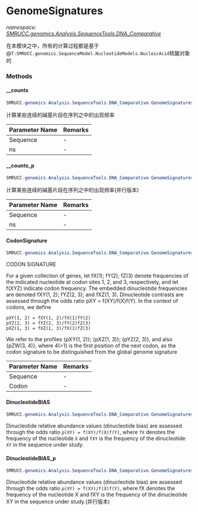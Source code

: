 ﻿# GenomeSignatures
_namespace: [SMRUCC.genomics.Analysis.SequenceTools.DNA_Comparative](./index.md)_

在本模块之中，所有的计算过程都是基于@``T:SMRUCC.genomics.SequenceModel.NucleotideModels.NucleicAcid``核酸对象的



### Methods

#### __counts
```csharp
SMRUCC.genomics.Analysis.SequenceTools.DNA_Comparative.GenomeSignatures.__counts(SMRUCC.genomics.SequenceModel.NucleotideModels.NucleicAcid,SMRUCC.genomics.SequenceModel.NucleotideModels.DNA[])
```
计算某些连续的碱基片段在序列之中的出现频率

|Parameter Name|Remarks|
|--------------|-------|
|Sequence|-|
|ns|-|


#### __counts_p
```csharp
SMRUCC.genomics.Analysis.SequenceTools.DNA_Comparative.GenomeSignatures.__counts_p(SMRUCC.genomics.SequenceModel.NucleotideModels.NucleicAcid,SMRUCC.genomics.SequenceModel.NucleotideModels.DNA[])
```
计算某些连续的碱基片段在序列之中的出现频率(并行版本)

|Parameter Name|Remarks|
|--------------|-------|
|Sequence|-|
|ns|-|


#### CodonSignature
```csharp
SMRUCC.genomics.Analysis.SequenceTools.DNA_Comparative.GenomeSignatures.CodonSignature(SMRUCC.genomics.SequenceModel.NucleotideModels.NucleicAcid,SMRUCC.genomics.SequenceModel.NucleotideModels.Translation.Codon)
```
CODON SIGNATURE
 
 For a given collection of genes, let fX(1); fY(2); fZ(3) denote frequencies of the indicated nucleotide at codon sites 1, 2, and 3, respectively, 
 and let f(XYZ) indicate codon frequency. The embedded dinucleotide frequencies are denoted fXY(1, 2); fYZ(2, 3); and fXZ(1, 3). Dinucleotide 
 contrasts are assessed through the odds ratio pXY = f(XY)/f(X)f(Y). 
 In the context of codons, we define
 
 ```
 pXY(1, 2) = fXY(1, 2)/fX(1)fY(2)
 pYZ(2, 3) = fYZ(2, 3)/fY(2)fZ(3)
 pXZ(1, 3) = fXZ(1, 3)/fX(1)fZ(3)
 ```
 
 We refer to the profiles {pXY(1, 2)}; {pXZ(1, 3)}; {pYZ(2, 3)}, and also {pZW(3, 4)}, where 4(=1) is the first position of the next codon, as the 
 codon signature to be distinguished from the global genome signature

|Parameter Name|Remarks|
|--------------|-------|
|Sequence|-|
|Codon|-|


#### DinucleotideBIAS
```csharp
SMRUCC.genomics.Analysis.SequenceTools.DNA_Comparative.GenomeSignatures.DinucleotideBIAS(SMRUCC.genomics.SequenceModel.NucleotideModels.NucleicAcid,SMRUCC.genomics.SequenceModel.NucleotideModels.DNA,SMRUCC.genomics.SequenceModel.NucleotideModels.DNA)
```
Dinucleotide relative abundance values (dinucleotide bias) are assessed through the odds ratio ``p(XY) = f(XY)/f(X)f(Y)``, 
 where ``fX`` denotes the frequency of the nucleotide ``X`` and ``fXY`` is the frequency of the dinucleotide ``XY`` in the 
 sequence under study.

#### DinucleotideBIAS_p
```csharp
SMRUCC.genomics.Analysis.SequenceTools.DNA_Comparative.GenomeSignatures.DinucleotideBIAS_p(SMRUCC.genomics.SequenceModel.NucleotideModels.NucleicAcid,SMRUCC.genomics.SequenceModel.NucleotideModels.DNA,SMRUCC.genomics.SequenceModel.NucleotideModels.DNA)
```
Dinucleotide relative abundance values (dinucleotide bias) are assessed through the 
 odds ratio ``p(XY) = f(XY)/f(X)f(Y)``, where fX denotes the frequency of 
 the nucleotide X and fXY is the frequency of the dinucleotide XY in the 
 sequence under study.(并行版本)


